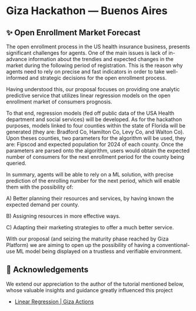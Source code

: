 # Giza Hackathon — Buenos Aires

## ✨ Open Enrollment Market Forecast

The open enrollment process in the US health insurance  business, presents significant challenges for agents.  One of the main issues is lack of in-advance information about the trendies and expected changes in the market during the following period of registration.   This is the reason why agents need to rely on precise and fast indicators in order to take well-informed and strategic decisions for the open enrollment process.

Having understood this, our proposal focuses on providing one analytic predictive service that utilizes linear regression models on the open enrollment market of consumers prognosis.

To that end, regression models (fed  off public data of the USA Health department and social services) will be developed.  As for the hackathon purposes, models linked to four counties within the state of Florida will be generated  (they are: Bradford Co, Hamilton Co, Levy Co, and Walton Co).  Upon theses counties, two parameters for the algorithm will be used, they are: Fipscod and expected population for 2024 of each county.  Once the parameters are parsed onto the algorithm, users would obtain the expected number of consumers for the next enrollment period for the county being queried.

In summary, agents will be able to rely on a ML solution, with precise prediction of the enrolling number for the next period, which will enable them with the possibility of:

A) Better planning their resources and services, by having known the expected demand per county.

B) Assigning resources in more effective ways.

C) Adapting their marketing strategies to offer a much better service.

With our proposal (and seizing the maturity phase reached by Giza Platform)  we are aiming to open up the possibility of having a conventional-use ML model being displayed on a trustless and verifiable environment.


## 💖 Acknowledgements
We extend our appreciation to the author of the tutorial mentioned below, whose valuable insights and guidance greatly influenced this project
- [Linear Regression | Giza Actions](https://actions.gizatech.xyz/tutorials/traditional-ml-models-for-zkml/linear-regression)
